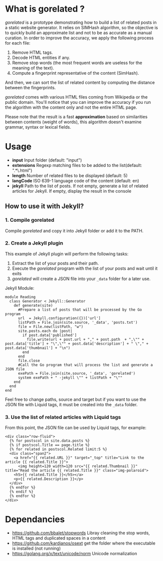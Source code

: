 # What is gorelated ?

*gorelated* is a prototype demonstrating how to build a list of related posts in a static website generator.
It relies on SIMHash algorithm, so the objective is to quickly build an approximate list and not to be as accurate as a manual curation.
In order to improve the accuracy, we apply the following process for each file:

1. Remove HTML tags.
2. Decode HTML entities if any.
3. Remove stop words (the most frequent words are useless for the meaning of the text).
4. Compute a fingerprint representative of the content (SimHash).

And then, we can sort the list of related content by computing the distance between the fingerprints.

*gorelated* comes with various HTML files coming from Wikipedia or the public domain.
You'll notice that you can improve the accuracy if you run the algorithm with the content only and not the entire HTML page.

Please note that the result is a fast **approximation** based on similarities between contents (weight of words), this algorithm doesn't examine grammar, syntax or lexical fields.

# Usage

* **input**  Input folder (default: "input")
* **extensions** Regexp matching files to be added to the list(default: ".*\\.html")
* **length** Number of related files to be displayed (default: 5)
* **langCode** ISO 639-1 language code of the content (default: en)
* **jekyll** Path to the list of posts. If not empty, generate a list of related articles for Jekyll. If empty, display the result in the console

## How to use it with Jekyll?

### 1. Compile gorelated

 Compile *gorelated* and copy it into Jekyll folder or add it to the PATH.

### 2. Create a Jekyll plugin

This example of Jekyll plugin will perform the following tasks:

1. Extract the list of your posts and their path.
2. Execute the *gorelated* program with the list of your posts and wait until it exits
3. *gorelated* will create a JSON file into your `_data` folder for a later use.

Jekyll Module:

    module Reading
      class Generator < Jekyll::Generator
        def generate(site)
          #Prepare a list of posts that will be processed by the Go program
          url  = Jekyll.configuration({})['url']
          listPath = File.join(site.source, '_data', 'posts.txt')
          file = File.new(listPath, "w")
          site.posts.each do |post|
            if post.data['published']
              file.write(url + post.url + "," + post.path  + ",\"" + post.data['title'] + "\",\"" + post.data['description'] + " \"," + post.data['thumbnail'] + "\n")
            end
          end
          file.close
          #Call the Go program that will process the list and generate a JSON file
          exePath = File.join(site.source, '_data', 'gorelated')
          system exePath + " -jekyll \"" + listPath + "\""
        end
      end
    end

Feel free to change paths, source and target but if you want to use the JSON file with Liquid tags, it must be created into the `_data` folder.

### 3. Use the list of related articles with Liquid tags

From this point, the JSON file can be used by Liquid tags, for example:

    <div class="row-fluid">
      {% for postscol in site.data.posts %}
      {% if postscol.Title == page.title %}
      {% for related in postscol.Related limit:5 %}
      <div class="span2">
        <a href="{{ related.URL }}" target="_top" title="Link to the article {{ related.Title }}">
          <img height=120 width=120 src="{{ related.Thumbnail }}" title="Read the article {{ related.Title }}" class="img-polaroid">
        <h5>{{ related.Title }}</h5></a>
        <p>{{ related.Description }}</p>
      </div>
      {% endfor %}
      {% endif %}
      {% endfor %}
    </div>

# Dependancies

* https://github.com/bbalet/stopwords Libray cleaning the stop words, HTML tags and duplicated spaces in a content
* https://github.com/kardianos/osext get the folder where the executable is installed (not running)
* https://golang.org/x/text/unicode/norm Unicode normalization
